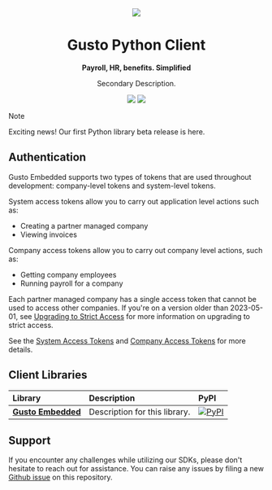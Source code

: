 <div align="center">
    <picture>
        <source srcset="logo here" media="(prefers-color-scheme: dark)">
        <img src="logo here">
    </picture>
    <h1>Gusto Python Client</h1>
        <p><strong>Payroll, HR, benefits. Simplified</strong></p>
        <p>Secondary Description.</p>
    <a href="https://docs.gusto.com/embedded-payroll/docs/introduction"><img src="https://img.shields.io/static/v1?label=Docs&message=API Ref&color=4c2cec&style=for-the-badge" /></a>
    <a href="https://opensource.org/licenses/MIT"><img src="https://img.shields.io/badge/License-MIT-blue.svg?style=for-the-badge" /></a>
</div>

> [!NOTE]  
> Exciting news! Our first Python library beta release is here.

## Authentication

Gusto Embedded supports two types of tokens that are used throughout development: company-level tokens and system-level tokens.

System access tokens allow you to carry out application level actions such as:
* Creating a partner managed company
* Viewing invoices

Company access tokens allow you to carry out company level actions, such as:
* Getting company employees
* Running payroll for a company

Each partner managed company has a single access token that cannot be used to access other companies. If you're on a version older than 2023-05-01, see [Upgrading to Strict Access](https://docs.gusto.com/embedded-payroll/docs/strict-access) for more information on upgrading to strict access.

See the [System Access Tokens](https://docs.gusto.com/embedded-payroll/docs/system-access-tokens) and [Company Access Tokens](https://docs.gusto.com/embedded-payroll/docs/company-access-tokens) for more details.

## Client Libraries

<!-- Start Gusto Python Client Libraries -->
| Library | Description | PyPI |
| :- |:- |:- |
| **[Gusto Embedded](https://github.com/Gusto/gusto-python-client/tree/main/gusto_embedded)** | Description for this library. | [![PyPI](https://img.shields.io/pypi/v/gusto-embedded.svg)](https://pypi.org/project/gusto_embedded) |

<!-- End Gusto Python Client Libraries -->

<!-- Start Gusto Support Notes -->
## Support

If you encounter any challenges while utilizing our SDKs, please don't hesitate to reach out for assistance. 
You can raise any issues by filing a new [Github issue](https://github.com/Gusto/gusto-python-client/issues/new) on this repository.

<!-- End Gusto Support Notes -->
